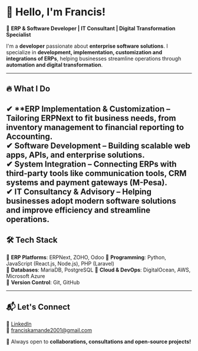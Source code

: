 # 👋 Hello, I'm Francis!  

🚀 **ERP & Software Developer | IT Consultant | Digital Transformation Specialist**  

I'm a **developer** passionate about **enterprise software solutions**. I specialize in **development, implementation, customization and integrations of ERPs**, helping businesses streamline operations through **automation and digital transformation**.  

---

## 🔥 **What I Do**  

✔ **ERP Implementation & Customization – Tailoring ERPNext to fit business needs, from inventory management to financial reporting to Accounting.  
✔ Software Development – Building scalable web apps, APIs, and enterprise solutions.  
✔ System Integration – Connecting ERPs with third-party tools like communication tools, CRM systems and payment gateways (M-Pesa).  
✔ IT Consultancy & Advisory – Helping businesses adopt **modern software solutions** and improve efficiency and streamline operations. 
---

## 🛠 **Tech Stack**  

🔹 **ERP Platforms**: ERPNext, ZOHO, Odoo
🔹 **Programming**: Python, JavaScript (React.js, Node.js), PHP (Laravel)  
🔹 **Databases**: MariaDB, PostgreSQL
🔹 **Cloud & DevOps**: DigitalOcean, AWS, Microsoft Azure  
🔹 **Version Control**: Git, GitHub  

---

## 📬 **Let's Connect**  

💼 [LinkedIn](https://www.linkedin.com/in/njoroge-francis)  
📧 franciskamande2001@gmail.com  

🚀 Always open to **collaborations, consultations and open-source projects!**  
